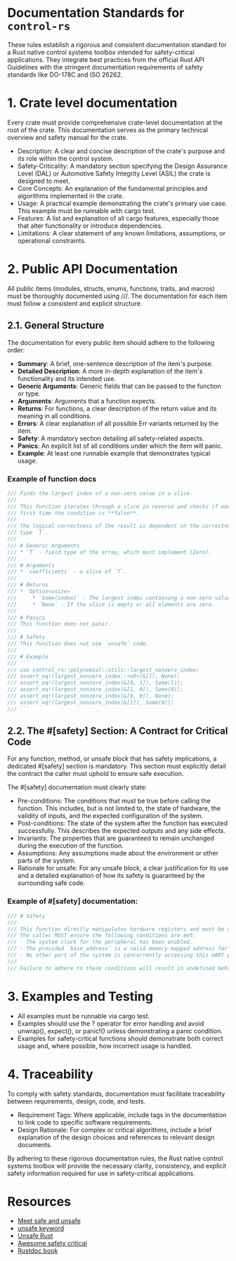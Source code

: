 # Documentation Standards for `control-rs`

These rules establish a rigorous and consistent documentation standard for a Rust native control systems toolbox 
intended for safety-critical applications. They integrate best practices from the official Rust API Guidelines with the 
stringent documentation requirements of safety standards like DO-178C and ISO 26262.

# 1. Crate level documentation

Every crate must provide comprehensive crate-level documentation at the root of the crate. This documentation serves as 
the primary technical overview and safety manual for the crate.
* Description: A clear and concise description of the crate's purpose and its role within the control system.
* Safety-Criticality: A mandatory section specifying the Design Assurance Level (DAL) or Automotive Safety Integrity 
Level (ASIL) the crate is designed to meet.
* Core Concepts: An explanation of the fundamental principles and algorithms implemented in the crate.
* Usage: A practical example demonstrating the crate's primary use case. This example must be runnable with cargo test.
* Features: A list and explanation of all cargo features, especially those that alter functionality or introduce 
dependencies.
* Limitations: A clear statement of any known limitations, assumptions, or operational constraints.

# 2. Public API Documentation

All public items (modules, structs, enums, functions, traits, and macros) must be thoroughly documented using ///. The 
documentation for each item must follow a consistent and explicit structure.

## 2.1. General Structure

The documentation for every public item should adhere to the following order:
* **Summary**: A brief, one-sentence description of the item's purpose.
* **Detailed Description**: A more in-depth explanation of the item's functionality and its intended use.
* **Generic Arguments**: Generic fields that can be passed to the function or type.
* **Arguments**: Arguments that a function expects.
* **Returns**: For functions, a clear description of the return value and its meaning in all conditions.
* **Errors**: A clear explanation of all possible Err variants returned by the item.
* **Safety**: A mandatory section detailing all safety-related aspects.
* **Panics**: An explicit list of all conditions under which the item will panic.
* **Example**: At least one runnable example that demonstrates typical usage.

### Example of function docs
```rust
/// Finds the largest index of a non-zero value in a slice.
///
/// This function iterates through a slice in reverse and checks if each value `.is_zero()`. It will return after the 
/// first time the condition is **false**.
///
/// The logical correctness of the result is dependent on the correctness of the `.is_zero()` implementation for 
/// type `T`.
/// 
/// # Generic Arguments
/// * `T` - field type of the array, which must implement [Zero].
///
/// # Arguments
/// * `coefficients` - a slice of `T`.
///
/// # Returns
/// * `Option<usize>`
///     * `Some(index)` - The largest index containing a non-zero value.
///     * `None` - If the slice is empty or all elements are zero.
/// 
/// # Panics
/// This function does not panic.
/// 
/// # Safety 
/// This function does not use `unsafe` code. 
/// 
/// # Example
/// ```
/// use control_rs::polynomial::utils::largest_nonzero_index;
/// assert_eq!(largest_nonzero_index::<u8>(&[]), None);
/// assert_eq!(largest_nonzero_index(&[0, 1]), Some(1));
/// assert_eq!(largest_nonzero_index(&[1, 0]), Some(0));
/// assert_eq!(largest_nonzero_index(&[0, 0]), None);
/// assert_eq!(largest_nonzero_index(&[1]), Some(0));
/// ```
```

## 2.2. The #[safety] Section: A Contract for Critical Code

For any function, method, or unsafe block that has safety implications, a dedicated #[safety] section is mandatory. 
This section must explicitly detail the contract the caller must uphold to ensure safe execution.

The #[safety] documentation must clearly state:
* Pre-conditions: The conditions that must be true before calling the function. This includes, but is not limited to, 
the state of hardware, the validity of inputs, and the expected configuration of the system.
* Post-conditions: The state of the system after the function has executed successfully. This describes the expected 
outputs and any side effects.
* Invariants: The properties that are guaranteed to remain unchanged during the execution of the function.
* Assumptions: Any assumptions made about the environment or other parts of the system.
* Rationale for unsafe: For any unsafe block, a clear justification for its use and a detailed explanation of how its 
safety is guaranteed by the surrounding safe code.

### Example of #[safety] documentation:
```rust
/// # Safety
///
/// This function directly manipulates hardware registers and must be used with extreme care.
/// The caller MUST ensure the following conditions are met:
/// - The system clock for the peripheral has been enabled.
/// - The provided `base_address` is a valid memory-mapped address for the UART peripheral.
/// - No other part of the system is concurrently accessing this UART peripheral.
///
/// Failure to adhere to these conditions will result in undefined behavior.
```

# 3. Examples and Testing
* All examples must be runnable via cargo test.
* Examples should use the ? operator for error handling and avoid unwrap(), expect(), or panic!() unless demonstrating 
a panic condition.
* Examples for safety-critical functions should demonstrate both correct usage and, where possible, how incorrect usage 
is handled.

# 4. Traceability

To comply with safety standards, documentation must facilitate traceability between requirements, design, code, and 
tests.
* Requirement Tags: Where applicable, include tags in the documentation to link code to specific software requirements. 
* Design Rationale: For complex or critical algorithms, include a brief explanation of the design choices and 
references to relevant design documents.

By adhering to these rigorous documentation rules, the Rust native control systems toolbox will provide the necessary 
clarity, consistency, and explicit safety information required for use in safety-critical applications.

# Resources
* [Meet safe and unsafe](https://doc.rust-lang.org/nomicon/meet-safe-and-unsafe.html)
* [unsafe keyword](https://doc.rust-lang.org/std/keyword.unsafe.html)
* [Unsafe Rust](https://doc.rust-lang.org/book/ch20-01-unsafe-rust.html)
* [Awesome safety critical](https://awesome-safety-critical.readthedocs.io/en/latest/)
* [Rustdoc book](https://doc.rust-lang.org/rustdoc/how-to-write-documentation.html)
